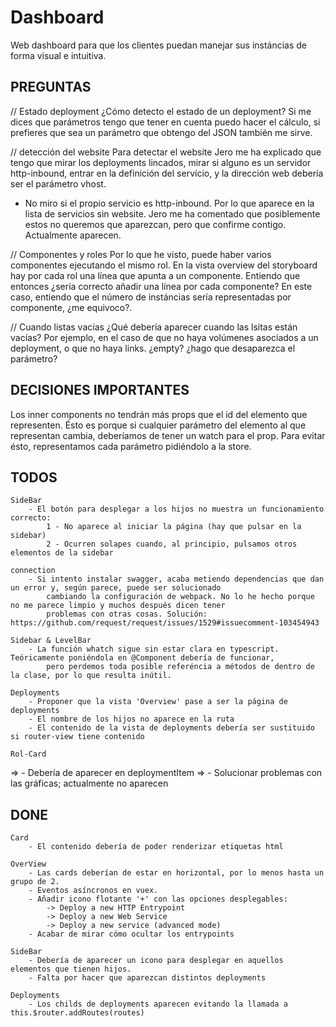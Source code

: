 # Dashboard
Web dashboard para que los clientes puedan manejar sus instáncias de forma visual e intuitiva.

PREGUNTAS
---------------------------------------------------------
// Estado deployment
¿Cómo detecto el estado de un deployment? Si me dices que parámetros tengo que tener en cuenta puedo hacer el cálculo, si prefieres que sea un parámetro que obtengo del JSON también me sirve.

// detección del website
Para detectar el website Jero me ha explicado que tengo que mirar los deployments lincados, mirar si alguno es un servidor
http-inbound, entrar en la definición del servício, y la dirección web debería ser el parámetro vhost.
* No miro si el propio servicio es http-inbound. Por lo que aparece en la lista de servicios sin website. Jero me ha comentado
que posiblemente estos no queremos que aparezcan, pero que confirme contigo. Actualmente aparecen.

// Componentes y roles
Por lo que he visto, puede haber varios componentes ejecutando el mismo rol. En la vista overview del storyboard hay por cada rol una línea que apunta a un componente. Entiendo que entonces ¿sería correcto añadir una línea por cada componente? En este caso, entiendo que el número de instáncias sería representadas por componente, ¿me equivoco?.

// Cuando listas vacías
¿Qué debería aparecer cuando las lsitas están vacías? Por ejemplo, en el caso de que no haya volúmenes asociados a un deployment,
o que no haya links. ¿empty? ¿hago que desaparezca el parámetro?

DECISIONES IMPORTANTES
---------------------------------------------------------
Los inner components no tendrán más props que el id del elemento que representen.
Ésto es porque si cualquier parámetro del elemento al que representan cambia, deberíamos de tener un watch para el prop.
Para evitar ésto, representamos cada parámetro pidiéndolo a la store.

TODOS
---------------------------------------------------------
    SideBar
        - El botón para desplegar a los hijos no muestra un funcionamiento correcto:
            1 - No aparece al iniciar la página (hay que pulsar en la sidebar)
            2 - Ocurren solapes cuando, al principio, pulsamos otros elementos de la sidebar
    
    connection
        - Si intento instalar swagger, acaba metiendo dependencias que dan un error y, según parece, puede ser solucionado
            cambiando la configuración de webpack. No lo he hecho porque no me parece limpio y muchos después dicen tener
            problemas con otras cosas. Solución: https://github.com/request/request/issues/1529#issuecomment-103454943

    Sidebar & LevelBar
        - La función whatch sigue sin estar clara en typescript. Teóricamente poniéndola en @Component debería de funcionar,
            pero perdemos toda posible referéncia a métodos de dentro de la clase, por lo que resulta inútil.
    
    Deployments
        - Proponer que la vista 'Overview' pase a ser la página de deployments
        - El nombre de los hijos no aparece en la ruta
        - El contenido de la vista de deployments debería ser sustituido si router-view tiene contenido

    Rol-Card
=>        - Debería de aparecer en deploymentItem
=>        - Solucionar problemas con las gráficas; actualmente no aparecen

DONE
---------------------------------------------------------
    Card
        - El contenido debería de poder renderizar etiquetas html

    OverView
        - Las cards deberían de estar en horizontal, por lo menos hasta un grupo de 2.
        - Eventos asíncronos en vuex.
        - Añadir icono flotante '+' con las opciones desplegables:
            -> Deploy a new HTTP Entrypoint
            -> Deploy a new Web Service
            -> Deploy a new service (advanced mode)
        - Acabar de mirar cómo ocultar los entrypoints

    SideBar
        - Debería de aparecer un icono para desplegar en aquellos elementos que tienen hijos.
        - Falta por hacer que aparezcan distintos deployments

    Deployments
        - Los childs de deployments aparecen evitando la llamada a this.$router.addRoutes(routes)
